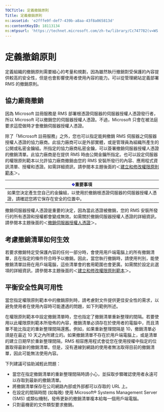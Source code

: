 ```yaml
---
TOCTitle: 定義撤銷原則
Title: 定義撤銷原則
ms:assetid: 'e2fffe9f-def7-439b-a8aa-43f8a065813d'
ms:contentKeyID: 18113134
ms:mtpsurl: 'https://technet.microsoft.com/zh-tw/library/Cc747782(v=WS.10)'
---
```


定義撤銷原則
============

定義組織的撤銷原則需要細心的考量和規劃，因為雖然執行撤銷對受保護的內容提供較高的安全性，但是也會影響使用者使用內容的能力。可以從管理網站定義部署 RMS 的撤銷原則。

協力廠商撤銷
------------

因為 Microsoft 註冊服務是 RMS 部署根憑證伺服器的伺服器授權人憑證發行者，所以 Microsoft 可以撤銷您的伺服器授權人憑證。不過，Microsoft 只會在被法庭要求這麼做時才會撤銷伺服器授權人憑證。

除了「Microsoft 註冊服務」之外，您也可以指定能夠撤銷 RMS 伺服器之伺服器授權人憑證的協力廠商。此協力廠商可以是外部實體，或是管理員為組織所產生的公開或私密金鑰組。所指定的協力廠商私密金鑰，可以簽署撤銷伺服器授權人憑證的撤銷清單。此協力廠商是在提供 RMS 時由公開金鑰所指定。也可以設定伺服器的權限原則範本以允許協力廠商撤銷由您的 RMS 安裝所發行的內容、應用程式資訊清單、授權和憑證。如需詳細資訊，請參閱本主題後面的＜[建立和修改權限原則範本](https://technet.microsoft.com/6014176f-ef71-4d29-b3e3-da129c18563d)＞。

| ![](images/Cc747782.Important(WS.10).gif)重要事項                             |
|------------------------------------------------------------------------------------------------------------|
| 如果您決定產生您自己的金鑰組，以使用於撤銷根憑證伺服器的伺服器授權人憑證，請確認您將它保存在安全的位置中。 |

撤銷伺服器授權人憑證是重要的決定，因為當此憑證被撤銷，您的 RMS 安裝所發行的所有憑證和授權都會變成無效。如需關於撤銷伺服器授權人憑證的詳細資訊，請參閱本主題後面的＜[撤銷伺服器授權人憑證](https://technet.microsoft.com/8020861d-d196-4431-8282-044675ef5616)＞。

考慮撤銷清單如何生效
--------------------

若要求撤銷特定受保護內容的任何一部分時，會使用用戶端電腦上的所有撤銷清單，且在指定的條件符合時予以撤銷。因此，當您執行撤銷時，請使用判別，能使撤銷清單註冊在用戶端電腦，這些清單會的套用範圍也會更廣。如需關於設定此選項的詳細資訊，請參閱本主題後面的＜[建立和修改權限原則範本](https://technet.microsoft.com/6014176f-ef71-4d29-b3e3-da129c18563d)＞。

平衡安全性與可用性
------------------

當您指定權限原則範本中的撤銷原則時，請考慮對文件提供更佳安全性的需求，以避免使用者在使用內容時可能遭遇的問題，如下列範例所述。

在權限原則範本中設定撤銷清單時，您也指定了撤銷清單重新整理的間隔。若要使用以此權限原則範本所發佈的內容，撤銷清單必須存在於使用者的電腦中，而且清單不能比指定的重新整理間隔還舊。例如，如果重新整理間隔是 10，撤銷清單必須是在最近 10 天之內所建立的。如果撤銷清單不存在於用戶端電腦上，或是清單的建立日期早於重新整理間隔，RMS 相容應用程式會從您在使用授權中指定的位置取得最新的撤銷清單。但是，沒有連線到網路的使用者無法取得目前的撤銷清單，因此可能無法使用內容。

下列建議可協助減輕此問題：

-   當您在指定撤銷清單的重新整理間隔時請小心，並採取步驟確認使用者永遠可以存取到最新的撤銷清單。
-   將撤銷清單保存在公司網路內部或外部都可以存取的 URL 上。
-   在設定的間隔時間 (如每晚) 使用 Microsoft® Systems Management Server (SMS) 或類似機制，發佈更新的撤銷清單複本給每一個用戶端電腦。
-   只對最機密的文件類型要求撤銷。
